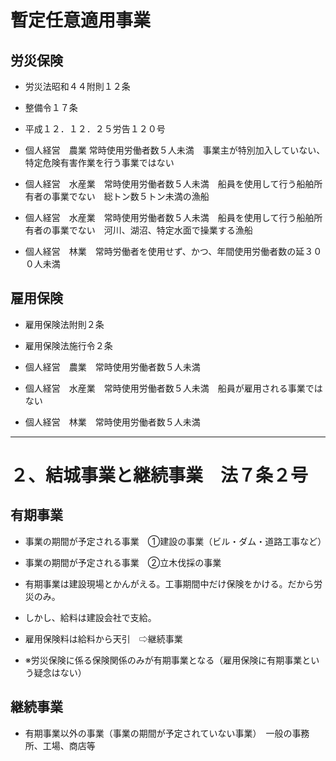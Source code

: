 # 暫定任意適用事業
## 労災保険　
- 労災法昭和４４附則１２条
- 整備令１７条
- 平成１２．１２．２５労告１２０号

- 個人経営　農業 常時使用労働者数５人未満　事業主が特別加入していない、特定危険有害作業を行う事業ではない
- 個人経営　水産業　常時使用労働者数５人未満　船員を使用して行う船舶所有者の事業でない　総トン数５トン未満の漁船
- 個人経営　水産業　常時使用労働者数５人未満　船員を使用して行う船舶所有者の事業でない　河川、湖沼、特定水面で操業する漁船
- 個人経営　林業　常時労働者を使用せず、かつ、年間使用労働者数の延３００人未満

## 雇用保険
- 雇用保険法附則２条
- 雇用保険法施行令２条

- 個人経営　農業　常時使用労働者数５人未満
- 個人経営　水産業　常時使用労働者数５人未満　船員が雇用される事業ではない
- 個人経営　林業　常時使用労働者数５人未満

---

# ２、結城事業と継続事業　法７条２号
## 有期事業
- 事業の期間が予定される事業　①建設の事業（ビル・ダム・道路工事など）
- 事業の期間が予定される事業　②立木伐採の事業

- 有期事業は建設現場とかんがえる。工事期間中だけ保険をかける。だから労災のみ。
- しかし、給料は建設会社で支給。
- 雇用保険料は給料から天引　⇨継続事業
- ※労災保険に係る保険関係のみが有期事業となる（雇用保険に有期事業という疑念はない）

## 継続事業
- 有期事業以外の事業（事業の期間が予定されていない事業）　一般の事務所、工場、商店等

